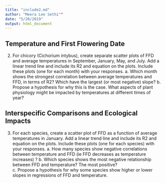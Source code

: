 ```yaml
---
title: "include2.md"
author: "Meera Lee Sethi""
date: "5/20/2019"
output: html_document
---
```


## Temperature and First Flowering Date
2. For chicory (Cichorium intybus), create separate scatter plots of FFD and average temperatures in September, January, May, and July. Add a linear trend line and include its R2 and equation on the plots. Include these plots (one for each month) with your responses. 
a.	Which month shows the strongest correlation between average temperatures and FFD, in terms of R2? Which have the largest (or most negative) slope? 
b.	Propose a hypothesis for why this is the case. What aspects of plant physiology might be impacted by temperatures at different times of year? 


## Interspecific Comparisons and Ecological Impacts
3.	For each species, create a scatter plot of FFD as a function of average temperatures in January. Add a linear trend line and include its R2 and equation on the plots. Include these plots (one for each species) with your responses. 
a.	How many species show negative correlations between temperature and FFD (ie FFD decreases as temperature increases) ? 
b.	Which species shows the most negative relationship between FFD and temperature? The most positive?  
c.	Propose a hypothesis for why some species show higher or lower slopes in regressions of FFD and temperature. 
